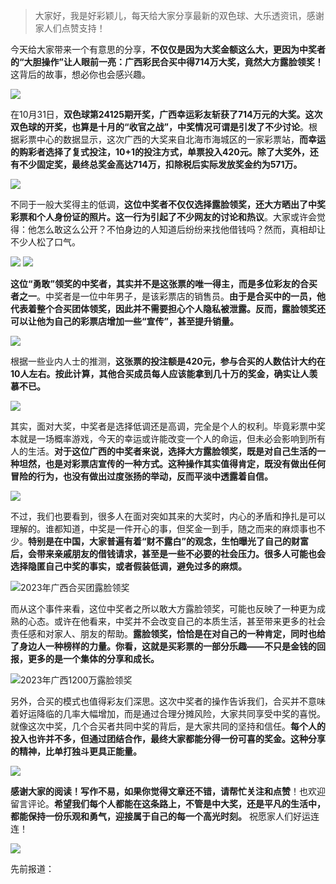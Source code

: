 > 大家好，我是好彩颖儿，每天给大家分享最新的双色球、大乐透资讯，感谢家人们点赞支持！


今天给大家带来一个有意思的分享，**不仅仅是因为大奖金额这么大，更因为中奖者的“大胆操作”让人眼前一亮：广西彩民合买中得714万大奖，竟然大方露脸领奖！** 这背后的故事，想必你也会感兴趣。


![](https://cdn.jsdelivr.net/gh/wangwenjie1314/PicCDN/2024-11-14/1731564944033-image.png)


在10月31日，**双色球第24125期开奖，广西幸运彩友斩获了714万元的大奖。这次双色球的开奖，也算是十月的“收官之战”，中奖情况可谓是引发了不少讨论**。根据彩票中心的数据显示，这次广西的大奖来自北海市海城区的一家彩票站，**而幸运的购彩者选择了复式投注，10+1的投注方式，单票投入420元。除了大奖外，还有不少固定奖，最终总奖金高达714万，扣除税后实际发放奖金约为571万。**


![](https://cdn.jsdelivr.net/gh/wangwenjie1314/PicCDN/2024-11-14/1731564972091-image.png)


不同于一般大奖得主的低调，**这位中奖者不仅仅选择露脸领奖，还大方晒出了中奖彩票和个人身份证的照片。这一行为引起了不少网友的讨论和热议**。大家或许会觉得：他怎么敢这么公开？不怕身边的人知道后纷纷来找他借钱吗？然而，真相却让不少人松了口气。


![](https://cdn.jsdelivr.net/gh/wangwenjie1314/PicCDN/2024-11-14/1731564995377-image.png)
![](https://cdn.jsdelivr.net/gh/wangwenjie1314/PicCDN/2024-11-1/1730416561669-image.png)


**这位“勇敢”领奖的中奖者，其实并不是这张票的唯一得主，而是多位彩友的合买者之一**。中奖者是一位中年男子，是该彩票店的销售员。**由于是合买中的一员，他代表着整个合买团体领奖，因此并不需要担心个人隐私被泄露。反而，露脸领奖还可以让他为自己的彩票店增加一些“宣传”，甚至提升销量。**


![](https://cdn.jsdelivr.net/gh/wangwenjie1314/PicCDN/2024-11-14/1731565068694-image.png)


根据一些业内人士的推测，**这张票的投注额是420元，参与合买的人数估计大约在10人左右。按此计算，其他合买成员每人应该能拿到几十万的奖金，确实让人羡慕不已。**


![](https://cdn.jsdelivr.net/gh/wangwenjie1314/PicCDN/2024-11-14/1731565399280-image.png)


其实，面对大奖，中奖者是选择低调还是高调，完全是个人的权利。毕竟彩票中奖本就是一场概率游戏，今天的幸运或许能改变一个人的命运，但未必会影响到所有人的生活。**对于这位广西的中奖者来说，选择大方露脸领奖，既是对自己生活的一种坦然，也是对彩票店宣传的一种方式。这种操作其实值得肯定，既没有做出任何冒险的行为，也没有做出过度张扬的举动，反而平淡中透露着自信。**


![](https://cdn.jsdelivr.net/gh/wangwenjie1314/PicCDN/2024-11-14/1731565419478-image.png)


不过，我们也要看到，很多人在面对突如其来的大奖时，内心的矛盾和挣扎是可以理解的。谁都知道，中奖是一件开心的事，但奖金一到手，随之而来的麻烦事也不少。**特别是在中国，大家普遍有着“财不露白”的观念，生怕曝光了自己的财富后，会带来亲戚朋友的借钱请求，甚至是一些不必要的社会压力。很多人可能也会选择隐匿自己中奖的事实，或者假装低调，避免过多的麻烦。**


![2023年广西合买团露脸领奖](https://cdn.jsdelivr.net/gh/wangwenjie1314/PicCDN/2024-11-14/1731565664046-image.png)


而从这个事件来看，这位中奖者之所以敢大方露脸领奖，可能也反映了一种更为成熟的心态。或许在他看来，中奖并不会改变自己的本质生活，甚至带来更多的社会责任感和对家人、朋友的帮助。**露脸领奖，恰恰是在对自己的一种肯定，同时也给了身边人一种榜样的力量。你看，这就是买彩票的一部分乐趣——不只是金钱的回报，更多的是一个集体的分享和成长。**


![2023年广西1200万露脸领奖](https://cdn.jsdelivr.net/gh/wangwenjie1314/PicCDN/2024-11-14/1731565679413-image.png)


另外，合买的模式也值得彩友们深思。这次中奖者的操作告诉我们，合买并不意味着好运降临的几率大幅增加，而是通过合理分摊风险，大家共同享受中奖的喜悦。就像这次中奖，几个合买者共同中奖的背后，是大家共同的坚持和信任。**每个人的投入也许并不多，但通过团结合作，最终大家都能分得一份可喜的奖金。这种分享的精神，比单打独斗更具正能量。**


![](https://cdn.jsdelivr.net/gh/wangwenjie1314/PicCDN/2024-11-14/1731565791725-image.png)


**感谢大家的阅读！写作不易，如果你觉得文章还不错，请帮忙关注和点赞**！也欢迎留言评论。**希望我们每个人都能在这条路上，不管是中大奖，还是平凡的生活中，都能保持一份乐观和勇气，迎接属于自己的每一个高光时刻。** 祝愿家人们好运连连！


![](https://cdn.jsdelivr.net/gh/wangwenjie1314/PicCDN/2024-11-14/1731565834165-image.png)


先前报道：
